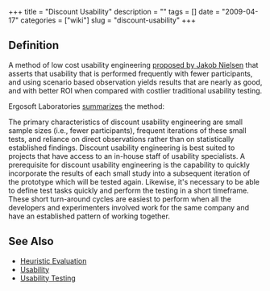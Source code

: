 +++
title = "Discount Usability"
description = ""
tags = []
date = "2009-04-17"
categories = ["wiki"]
slug = "discount-usability"
+++




<h2 id="toc0">Definition</h2>
<p>A method of low cost usability engineering <a href="http://www.useit.com/papers/guerrilla_hci.html">proposed by Jakob Nielsen</a> that asserts that usability that is performed frequently with fewer participants, and using scenario based observation yields results that are nearly as good, and with better ROI when compared with costlier traditional usability testing.</p>

<p>Ergosoft Laboratories <a href="http://www.ergolabs.com/discount_usabilty_engineer.htm">summarizes</a> the method:</p>

<p>The primary characteristics of discount usability engineering are small sample sizes (i.e., fewer participants), frequent iterations of these small tests, and reliance on direct observations rather than on statistically established findings. Discount usability engineering is best suited to projects that have access to an in-house staff of usability specialists. A prerequisite for discount usability engineering is the capability to quickly incorporate the results of each small study into a subsequent iteration of the prototype which will be tested again. Likewise, it's necessary to be able to define test tasks quickly and perform the testing in a short timeframe. These short turn-around cycles are easiest to perform when all the developers and experimenters involved work for the same company and have an established pattern of working together.</p>


<h2 id="toc1">See Also</h2>
<ul>
    <li> <a href="/wiki/heuristic-evaluation/">Heuristic Evaluation</a></li>
    <li> <a href="/wiki/usability/">Usability</a></li>
    <li> <a href="/wiki/usability-testing/">Usability Testing</a></li>
</ul>

